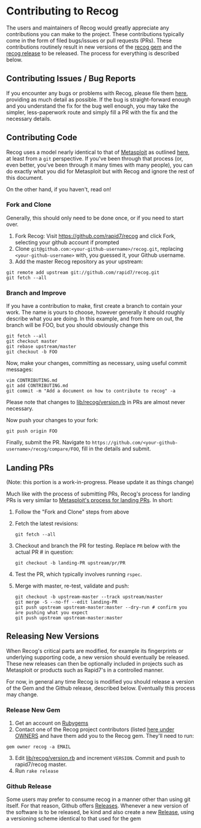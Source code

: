 # Contributing to Recog

The users and maintainers of Recog would greatly appreciate any contributions
you can make to the project.  These contributions typically come in the form of
filed bugs/issues or pull requests (PRs).  These contributions routinely result
in new versions of the [recog gem](https://rubygems.org/gems/recog) and the
[recog release](https://github.com/rapid7/recog/releases) to be released.  The
process for everything is described below.

## Contributing Issues / Bug Reports

If you encounter any bugs or problems with Recog, please file them
[here](https://github.com/rapid7/recog/issues/new), providing as much detail as
possible.  If the bug is straight-forward enough and you understand the fix for
the bug well enough, you may take the simpler, less-paperwork route and simply
fill a PR with the fix and the necessary details.

## Contributing Code

Recog uses a model nearly identical to that of
[Metasploit](https://github.com/rapid7/metasploit-framework) as outlined
[here](https://github.com/rapid7/metasploit-framework/wiki/Setting-Up-a-Metasploit-Development-Environment),
at least from a ```git``` perspective.  If you've been through that process
(or, even better, you've been through it many times with many people), you can
do exactly what you did for Metasploit but with Recog and ignore the rest of
this document.

On the other hand, if you haven't, read on!

### Fork and Clone

Generally, this should only need to be done once, or if you need to start over.

1. Fork Recog: Visit https://github.com/rapid7/recog and click Fork,
   selecting your github account if prompted
2.  Clone ```git@github.com:<your-github-username>/recog.git```, replacing
```<your-github-username>``` with, you guessed it, your Github username.
3.  Add the master Recog repository as your upstream:
```
git remote add upstream git://github.com/rapid7/recog.git
git fetch --all
```

### Branch and Improve

If you have a contribution to make, first create a branch to contain your
work.  The name is yours to choose, however generally it should roughly
describe what you are doing.  In this example, and from here on out, the
branch will be FOO, but you should obviously change this

```
git fetch --all
git checkout master
git rebase upstream/master
git checkout -b FOO
```

Now, make your changes, committing as necessary, using useful commit messages:

```
vim CONTRIBUTING.md
git add CONTRIBUTING.md
git commit -m "Add a document on how to contribute to recog" -a
```

Please note that changes to [lib/recog/version.rb](https://github.com/rapid7/recog/blob/master/lib/recog/version.rb) in PRs are almost never necessary.

Now push your changes to your fork:

```
git push origin FOO
```

Finally, submit the PR.  Navigate to ```https://github.com/<your-github-username>/recog/compare/FOO```, fill in the details and submit.

## Landing PRs

(Note: this portion is a work-in-progress.  Please update it as things change)

Much like with the process of submitting PRs, Recog's process for landing PRs
is very similar to [Metasploit's process for landing
PRs](https://github.com/rapid7/metasploit-framework/wiki/Landing-Pull-Requests).
In short:

1. Follow the "Fork and Clone" steps from above
2. Fetch the latest revisions:

    ```
    git fetch --all
    ```
    
3. Checkout and branch the PR for testing.  Replace ```PR``` below with the actual PR # in question:

    ```
    git checkout -b landing-PR upstream/pr/PR
    ```
    
4. Test the PR, which typically involves running ```rspec```.
5. Merge with master, re-test, validate and push:

    ```
    git checkout -b upstream-master --track upstream/master
    git merge -S --no-ff --edit landing-PR
    git push upstream upstream-master:master --dry-run # confirm you are pushing what you expect
    git push upstream upstream-master:master
    ```

## Releasing New Versions

When Recog's critical parts are modified, for example its fingerprints or
underlying supporting code, a new version should eventually be released.  These
new releases can then be optionally included in projects such as Metasploit or
products such as Rapid7's in a controlled manner.

For now, in general any time Recog is modified you should release a version of
the Gem and the Github release, described below.  Eventually this process may
change.

### Release New Gem

1. Get an account on [Rubygems](https://rubygems.org)
2. Contact one of the Recog project contributors (listed [here under OWNERS](https://rubygems.org/gems/recog) and have them add you to the Recog gem.  They'll need to run:
  ```
  gem owner recog -a EMAIL
  ```
3. Edit [lib/recog/version.rb](https://github.com/rapid7/recog/blob/master/lib/recog/version.rb) and increment ```VERSION```.  Commit and push to rapid7/recog master.
4. Run ```rake release```

### Github Release

Some users may prefer to consume recog in a manner other than using git itself.  For that reason, Github offers [Releases](https://github.com/blog/1547-release-your-software).  Whenever a new version of the software is to be released, be kind and also create a new [Release](https://github.com/rapid7/recog/releases), using a versioning scheme identical to that used for the gem


